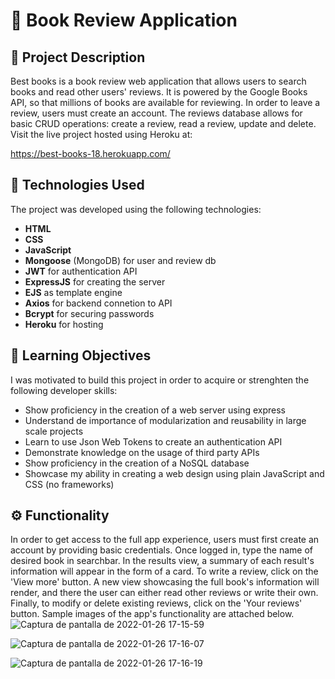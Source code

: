 # 📖 Book Review Application 

## 📃 Project Description
Best books is a book review web application that allows users to search books and read other users' reviews. It is powered by the Google Books API, so that millions of books are available for reviewing. In order to leave a review, users must create an account. The reviews database allows for basic CRUD operations: create a review, read a review, update and delete. Visit the live project hosted using Heroku at:

https://best-books-18.herokuapp.com/

## 🤖 Technologies Used 
The project was developed using the following technologies:

- **HTML**
- **CSS**
- **JavaScript**
- **Mongoose** (MongoDB) for user and review db
- **JWT** for authentication API
- **ExpressJS** for creating the server
- **EJS** as template engine
- **Axios** for backend connetion to API
- **Bcrypt** for securing passwords
- **Heroku** for hosting

## 🎯 Learning Objectives 
I was motivated to build this project in order to acquire or strenghten the following developer skills:

- Show proficiency in the creation of a web server using express
- Understand de importance of modularization and reusability in large scale projects
- Learn to use Json Web Tokens to create an authentication API
- Demonstrate knowledge on the usage of third party APIs
- Show proficiency in the creation of a NoSQL database
- Showcase my ability in creating a web design using plain JavaScript and CSS (no frameworks)

## ⚙️ Functionality
In order to get access to the full app experience, users must first create an account by providing basic credentials. Once logged in, type the name of desired book in searchbar. In the results view, a summary of each result's information will appear in the form of a card. To write a review, click on the 'View more' button. A new view showcasing the full book's information will render, and there the user can either read other reviews or write their own. Finally, to modify or delete existing reviews, click on the 'Your reviews' button. Sample images of the app's functionality are attached below.
![Captura de pantalla de 2022-01-26 17-15-59](https://user-images.githubusercontent.com/75866274/151263233-988dfa86-1227-43ad-bfb1-4b12aa77a5c7.png)


![Captura de pantalla de 2022-01-26 17-16-07](https://user-images.githubusercontent.com/75866274/151263241-10170bcf-4086-4107-9202-24515a253afe.png)


![Captura de pantalla de 2022-01-26 17-16-19](https://user-images.githubusercontent.com/75866274/151263244-3fa61510-bf10-4034-9144-c8d9086f0087.png)

